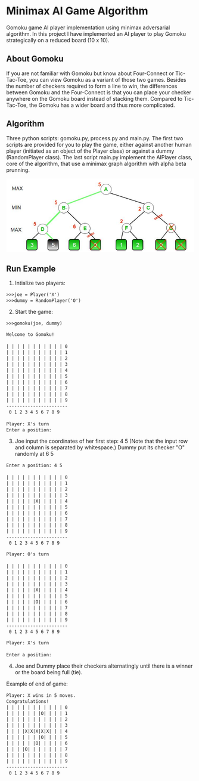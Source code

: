 # Minimax AI Game Algorithm

Gomoku game AI player implementation using minimax adversarial algorithm. 
In this project I have implemented an AI player to play Gomoku strategically on a reduced board (10 x 10). 

## About Gomoku
If you are not familiar with Gomoku but know about Four-Connect or Tic-Tac-Toe, you can view Gomoku as a variant of those two games. Besides the number of checkers required to form a line to win, the differences between Gomoku and the Four-Connect is that you can place your checker anywhere on the Gomoku board instead of stacking them. Compared to Tic-Tac-Toe, the Gomoku has a wider board and thus more complicated.

## Algorithm

Three python scripts: gomoku.py, process.py and main.py. The first two scripts are provided for you to play the game, either against another human player (initiated as an object of the Player class) or against a dummy (RandomPlayer class). The last script main.py implement the AIPlayer class, core of the algorithm, that use a minimax graph algorithm with alpha beta prunning.

![Alt text](/minmax.jpg)

## Run Example

1) Intialize two players:

```
>>>joe = Player('X')
>>>dummy = RandomPlayer('O')
```
  
2) Start the game:

```
>>>gomoku(joe, dummy)
```

```
Welcome to Gomoku!

| | | | | | | | | | | 0
| | | | | | | | | | | 1
| | | | | | | | | | | 2
| | | | | | | | | | | 3
| | | | | | | | | | | 4
| | | | | | | | | | | 5
| | | | | | | | | | | 6
| | | | | | | | | | | 7
| | | | | | | | | | | 8
| | | | | | | | | | | 9
-----------------------
 0 1 2 3 4 5 6 7 8 9

Player: X's turn
Enter a position: 
```

3) Joe input the coordinates of her first step: 4 5 (Note that the input row and column is separated by whitespace.)
Dummy put its checker "O" randomly at 6 5

```
Enter a position: 4 5

| | | | | | | | | | | 0
| | | | | | | | | | | 1
| | | | | | | | | | | 2
| | | | | | | | | | | 3
| | | | | |X| | | | | 4
| | | | | | | | | | | 5
| | | | | | | | | | | 6
| | | | | | | | | | | 7
| | | | | | | | | | | 8
| | | | | | | | | | | 9
-----------------------
 0 1 2 3 4 5 6 7 8 9
```

```
Player: O's turn

| | | | | | | | | | | 0
| | | | | | | | | | | 1
| | | | | | | | | | | 2
| | | | | | | | | | | 3
| | | | | |X| | | | | 4
| | | | | | | | | | | 5
| | | | | |O| | | | | 6
| | | | | | | | | | | 7
| | | | | | | | | | | 8
| | | | | | | | | | | 9
-----------------------
 0 1 2 3 4 5 6 7 8 9

```

```
Player: X's turn

Enter a position: 
```

4) Joe and Dummy place their checkers alternatingly until there is a winner or the board being full (tie).

Example of end of game:  

```
Player: X wins in 5 moves.
Congratulations!
| | | | | | | | | | | 0
| | | | | | |O| | | | 1
| | | | | | | | | | | 2
| | | | | | | | | | | 3
| | | |X|X|X|X|X| | | 4
| | | | | | |O| | | | 5
| | | | | |O| | | | | 6
| | | |O| | | | | | | 7
| | | | | | | | | | | 8
| | | | | | | | | | | 9
-----------------------
 0 1 2 3 4 5 6 7 8 9
 ```

